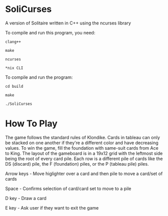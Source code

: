 # SoliCurses
A version of Solitaire written in C++ using the ncurses library

To compile and run this program, you need:
    
    clang++
    
    make
    
    ncurses
    
    *nix CLI

To compile and run the program:

    cd build
    
    make
    
    ./SoliCurses

# How To Play

The game follows the standard rules of Klondike. 
Cards in tableau can only be stacked on one another if they're a different color and have decreasing values.
To win the game, fill the foundation with same-suit cards from Ace to King. 
The layout of the gameboard is in a 19x12 grid with the leftmost side being the root of every card pile. 
Each row is a different pile of cards like the DS (discard) pile, the F (foundation) piles, or the P (tableau pile) piles.


Arrow keys - Move higlighter over a card and then pile to move a card/set of cards

Space - Confirms selection of card/card set to move to a pile

D key - Draw a card

E key - Ask user if they want to exit the game
